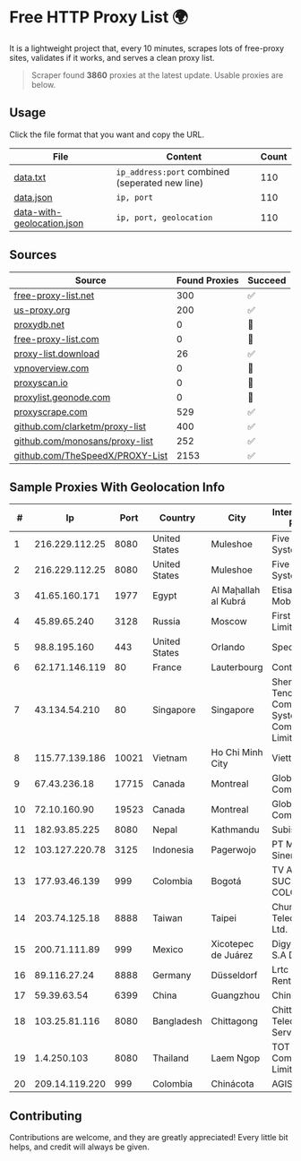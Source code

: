 
# Free HTTP Proxy List 🌍

It is a lightweight project that, every 10 minutes, scrapes lots of free-proxy sites, validates if it works, and serves a clean proxy list.


> Scraper found **3860** proxies at the latest update. Usable proxies are below.

## Usage

Click the file format that you want and copy the URL.


|File|Content|Count|
|----|-------|-----|
|[data.txt](https://raw.githubusercontent.com/themiralay/Proxy-List-World/master/data.txt)|`ip_address:port` combined (seperated new line)|110|
|[data.json](https://raw.githubusercontent.com/themiralay/Proxy-List-World/master/data.json)|`ip, port`|110|
|[data-with-geolocation.json](https://raw.githubusercontent.com/themiralay/Proxy-List-World/master/data-with-geolocation.json)|`ip, port, geolocation`|110|

## Sources

|Source|Found Proxies|Succeed|
|------|-------------|-------|
|[free-proxy-list.net](https://free-proxy-list.net)|300|✅|
|[us-proxy.org](https://www.us-proxy.org)|200|✅|
|[proxydb.net](http://proxydb.net)|0|🚫|
|[free-proxy-list.com](https://free-proxy-list.com/?page=&port=&type%5B%5D=http&type%5B%5D=https&up_time=0&search=Search)|0|🚫|
|[proxy-list.download](https://www.proxy-list.download/HTTP)|26|✅|
|[vpnoverview.com](https://vpnoverview.com/privacy/anonymous-browsing/free-proxy-servers)|0|🚫|
|[proxyscan.io](https://www.proxyscan.io)|0|🚫|
|[proxylist.geonode.com](https://proxylist.geonode.com/api/proxy-list?limit=300&page=1&sort_by=lastChecked&sort_type=desc&protocols=http,https)|0|🚫|
|[proxyscrape.com](https://api.proxyscrape.com/v2/?request=displayproxies&protocol=http&timeout=10000&country=all&ssl=all&anonymity=all)|529|✅|
|[github.com/clarketm/proxy-list](https://raw.githubusercontent.com/clarketm/proxy-list/master/proxy-list-raw.txt)|400|✅|
|[github.com/monosans/proxy-list](https://raw.githubusercontent.com/monosans/proxy-list/main/proxies/http.txt)|252|✅|
|[github.com/TheSpeedX/PROXY-List](https://raw.githubusercontent.com/TheSpeedX/PROXY-List/master/http.txt)|2153|✅|


## Sample Proxies With Geolocation Info

|#|Ip|Port|Country|City|Internet Service Provider|
|-|--|----|-------|----|-------------------------|
|1|216.229.112.25|8080|United States|Muleshoe|Five Area Systems, LLC|
|2|216.229.112.25|8080|United States|Muleshoe|Five Area Systems, LLC|
|3|41.65.160.171|1977|Egypt|Al Maḩallah al Kubrá|Etisalat Misr Mobile BB|
|4|45.89.65.240|3128|Russia|Moscow|First Server Limited|
|5|98.8.195.160|443|United States|Orlando|Spectrum|
|6|62.171.146.119|80|France|Lauterbourg|Contabo GmbH|
|7|43.134.54.210|80|Singapore|Singapore|Shenzhen Tencent Computer Systems Company Limited|
|8|115.77.139.186|10021|Vietnam|Ho Chi Minh City|Viettel Group|
|9|67.43.236.18|17715|Canada|Montreal|GloboTech Communications|
|10|72.10.160.90|19523|Canada|Montreal|GloboTech Communications|
|11|182.93.85.225|8080|Nepal|Kathmandu|Subisu D85|
|12|103.127.220.78|3125|Indonesia|Pagerwojo|PT Multi Guna Sinergi|
|13|177.93.46.139|999|Colombia|Bogotá|TV AZTECA SUCURSAL COLOMBIA|
|14|203.74.125.18|8888|Taiwan|Taipei|Chunghwa Telecom Co., Ltd.|
|15|200.71.111.89|999|Mexico|Xicotepec de Juárez|Digy Networks S.A De C.V.|
|16|89.116.27.24|8888|Germany|Düsseldorf|Lrtc Network Rent|
|17|59.39.63.54|6399|China|Guangzhou|Chinanet|
|18|103.25.81.116|8080|Bangladesh|Chittagong|Chittagong Telecom Services Limited|
|19|1.4.250.103|8080|Thailand|Laem Ngop|TOT Public Company Limited|
|20|209.14.119.220|999|Colombia|Chinácota|AGIS|



## Contributing

Contributions are welcome, and they are greatly appreciated! Every
little bit helps, and credit will always be given.


